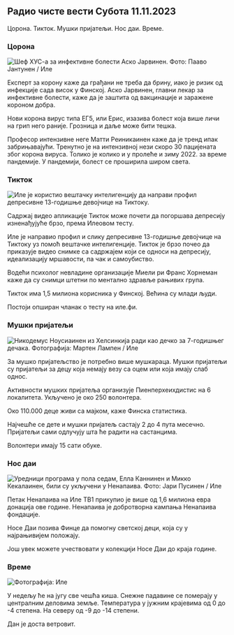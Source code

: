 ## Радио чисте вести Субота 11.11.2023

Цорона. Тикток. Мушки пријатељи. Нос даи. Време.

### Цорона

![Шеф ХУС-а за инфективне болести Аско Јарвинен. Фото: Пааво Јантунен / Иле](хттпс://имагес.цдн.иле.фи/имаге/уплоад/ц_цроп,х_3027,в_5382,к_0,и_311/ар_1.7777777777777777,ц_филл,г_фацес,0_127,0_127777777777777777777777,ц_филлк_ауто:ецо/ф_ауто/фл_лосси/в1699692578/39-1199235654ф3бб0еба14)

Експерт за корону каже да грађани не треба да брину, иако је ризик од инфекције сада висок у Финској. Аско Јарвинен, главни лекар за инфективне болести, каже да је заштита од вакцинације и заражене короном добра.

Нови корона вирус типа ЕГ5, или Ерис, изазива болест која више личи на грип него раније. Грозница и даље може бити тешка.

Професор интензивне неге Матти Реиникаинен каже да је тренд ипак забрињавајући. Тренутно је на интензивној нези скоро 30 пацијената због корона вируса. Толико је колико и у пролеће и зиму 2022. за време пандемије. У пандемији, болест се проширила широм света.

### Тикток

![Иле је користио вештачку интелигенцију да направи профил депресивне 13-годишње девојчице на Тиктоку. ](хттпс://имагес.цдн.иле.фи/имаге/уплоад/ц_цроп,х_2955,в_5255,к_371,и_789/ар_1.7777777777777777,ц_филл,г_фацес,х_675,в_пр_120:0.фл_лосси/в1697625813/39-1187987652фб3е8а7це7)

Садржај видео апликације Тикток може почети да погоршава депресију изненађујуће брзо, према Илеовом тесту.

Иле је направио профил и слику депресивне 13-годишње девојчице на Тиктоку уз помоћ вештачке интелигенције. Тикток је брзо почео да приказује видео снимке са садржајем који се односи на депресију, идеализацију мршавости, па чак и самоубиство.

Водећи психолог невладине организације Миели ри Франс Хорнеман каже да су снимци штетни по ментално здравље рањивих група.

Тикток има 1,5 милиона корисника у Финској. Већина су млади људи.

Постоји опширан чланак о тесту на иле.фи.

### Мушки пријатељи

![Никодемус Ноусиаинен из Хелсинкија ради као дечко за 7-годишњег дечака. Фотографија: Мартен Лампен / Иле](хттпс://имагес.цдн.иле.фи/имаге/уплоад/ц_цроп,х_2250,в_4000,к_0,и_150/ар_1.7777777777777777,ц_филл,г_фацес,1_0_0,0_0_0,х_к_ауто:ецо/ф_ауто/фл_лосси/в1699361417/39-1197061654а30293868а)

За мушко пријатељство је потребно више мушкараца. Мушки пријатељи су пријатељи за децу која немају везу са оцем или која имају слаб однос.

Активности мушких пријатеља организује Пиенперхеихдистис на 6 локалитета. Укључено је око 250 волонтера.

Око 110.000 деце живи са мајком, каже Финска статистика.

Најчешће се дете и мушки пријатељ састају 2 до 4 пута месечно. Пријатељи сами одлучују шта ће радити на састанцима.

Волонтери имају 15 сати обуке.

### Нос даи

![Уредници програма у пола седам, Елла Каннинен и Микко Кекалаинен, били су укључени у Ненапаива. Фото: Јари Пусинен / Иле](хттпс://имагес.цдн.иле.фи/имаге/уплоад/ц_цроп,х_3125,в_5557,к_0,и_126/ар_1.7777777777777777,ц_филл,г_фацес,х_16705,х_пр_6705к_ауто:ецо/ф_ауто/фл_лосси/в1699531130/39-1198130654цц7а81д6ф6)

Петак Ненапаива на Иле ТВ1 прикупио је више од 1,6 милиона евра донација ове године. Ненапаива је добротворна кампања Ненапаива фондације.

Носе Даи позива Финце да помогну светској деци, која су у најрањивијем положају.

Још увек можете учествовати у колекцији Носе Даи до краја године.

### Време

![ Фотографија: Иле](хттпс://имагес.цдн.иле.фи/имаге/уплоад/ц_цроп,х_1080,в_1919,к_0,и_0/ар_1.7777777777777777,ц_филл,г_фацес,х_675,0/д_12_12:ецо/ф_ауто/фл_лосси/в1699717391/39-1199335654фа0ф0а84д5)

У недељу ће на југу све чешћа киша. Снежне падавине се померају у централним деловима земље. Температура у јужним крајевима од 0 до -4 степена. На северу од -9 до -14 степени.

Дан је доста ветровит.